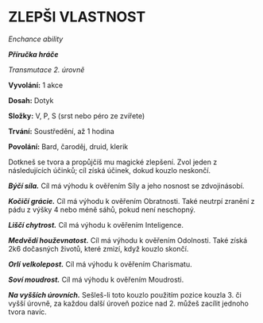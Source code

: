 # ZLEPŠI VLASTNOST

*Enchance ability*

***Příručka hráče***

*Transmutace 2. úrovně*

**Vyvolání:** 1 akce

**Dosah:** Dotyk

**Složky:** V, P, S (srst nebo péro ze zvířete)

**Trvání:** Soustředění, až 1 hodina

**Povolání:** Bard, čaroděj, druid, klerik

Dotkneš se tvora a propůjčíš mu magické zlepšení. Zvol jeden z následujících účinků; cíl získá účinek, dokud kouzlo neskončí.

***Býčí síla.*** Cíl má výhodu k ověřením Síly a jeho nosnost se zdvojinásobí.

***Kočičí grácie.*** Cíl má výhodu k ověřením Obratnosti. Také neutrpí zranění z pádu z výšky 4 nebo méně sáhů, pokud není neschopný.

***Liščí chytrost.*** Cíl má výhodu k ověřením Inteligence.

***Medvědí houževnatost.*** Cíl má výhodu k ověřením Odolnosti. Také získá 2k6 dočasných životů, které zmizí, když kouzlo skončí.

***Orlí velkolepost.*** Cíl má výhodu k ověřením Charismatu.

***Soví moudrost.*** Cíl má výhodu k ověřením Moudrosti.

***Na vyšších úrovních.*** Sešleš-li toto kouzlo použitím pozice kouzla 3. či vyšší úrovně, za každou další úroveň pozice nad 2. můžeš zacílit jednoho tvora navíc.
